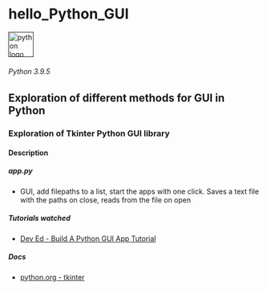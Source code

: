 # hello_Python_GUI
<a href="">
<img src="https://upload.wikimedia.org/wikipedia/commons/thumb/c/c3/Python-logo-notext.svg/768px-Python-logo-notext.svg.png" alt="python logo" height="50">
</a>

###### Python 3.9.5

## Exploration of different methods for GUI in Python

### Exploration of Tkinter Python GUI library 

#### Description

##### app.py
 - GUI, add filepaths to a list, start the apps with one click. Saves a text file with the paths on close, reads from the file on open

##### Tutorials watched
 - [Dev Ed - Build A Python GUI App Tutorial](https://www.youtube.com/watch?v=jE-SpRI3K5g)

##### Docs 
 - [python.org - tkinter](https://docs.python.org/3/library/tkinter.html)